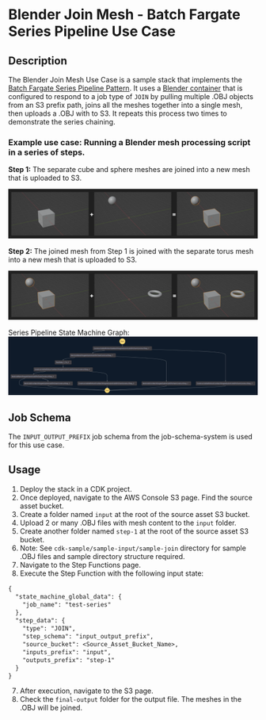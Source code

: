# Blender Join Mesh - Batch Fargate Series Pipeline Use Case

## Description
The Blender Join Mesh Use Case is a sample stack that implements the [Batch Fargate Series Pipeline Pattern](../../../patterns/aws-batch-fargate-series-pipeline/README.md). It uses a [Blender container](../container/Dockerfile) that is configured to respond to a job type of `JOIN` by pulling multiple .OBJ objects from an S3 prefix path, joins all the meshes together into a single mesh, then uploads a .OBJ with to S3. It repeats this process two times to demonstrate the series chaining.

### Example use case: Running a Blender mesh processing script in a series of steps.

**Step 1:** The separate cube and sphere meshes are joined into a new mesh that is uploaded to S3.

![image](../../../../docs/img/join-mesh-step-1.png)

**Step 2:** The joined mesh from Step 1 is joined with the separate torus mesh into a new mesh that is uploaded to S3.

![image](../../../../docs/img/join-mesh-step-2.png)

Series Pipeline State Machine Graph:
![image](../../../../docs/img/series-pipeline-state-machine.png)

## Job Schema
The `INPUT_OUTPUT_PREFIX` job schema from the job-schema-system is used for this use case.

## Usage
1. Deploy the stack in a CDK project. 
2. Once deployed, navigate to the AWS Console S3 page. Find the source asset bucket.
3. Create a folder named `input` at the root of the source asset S3 bucket.
4. Upload 2 or many .OBJ files with mesh content to the `input` folder.
5. Create another folder named `step-1` at the root of the source asset S3 bucket.
6. Note: See `cdk-sample/sample-input/sample-join` directory for sample .OBJ files and sample directory structure required.
7. Navigate to the Step Functions page. 
8. Execute the Step Function with the following input state:
```
{
  "state_machine_global_data": {
    "job_name": "test-series"
  },
  "step_data": {
    "type": "JOIN",
    "step_schema": "input_output_prefix",
    "source_bucket": <Source_Asset_Bucket_Name>,
    "inputs_prefix": "input",
    "outputs_prefix": "step-1"
  }
}
```
7. After execution, navigate to the S3 page.
8. Check the `final-output` folder for the output file. The meshes in the .OBJ will be joined.
